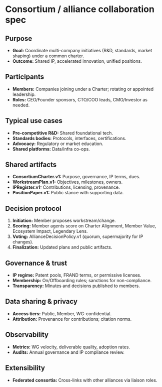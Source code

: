 # Consortium / alliance collaboration spec

## Purpose
- **Goal:** Coordinate multi-company initiatives (R&D, standards, market shaping) under a common charter.
- **Outcome:** Shared IP, accelerated innovation, unified positions.

## Participants
- **Members:** Companies joining under a Charter; rotating or appointed leadership.
- **Roles:** CEO/Founder sponsors, CTO/COO leads, CMO/Investor as needed.

## Typical use cases
- **Pre-competitive R&D:** Shared foundational tech.
- **Standards bodies:** Protocols, interfaces, certifications.
- **Advocacy:** Regulatory or market education.
- **Shared platforms:** Data/infra co-ops.

## Shared artifacts
- **ConsortiumCharter.v1:** Purpose, governance, IP terms, dues.
- **WorkstreamPlan.v1:** Objectives, milestones, owners.
- **IPRegister.v1:** Contributions, licensing, provenance.
- **PositionPaper.v1:** Public stance with supporting data.

## Decision protocol
1. **Initiation:** Member proposes workstream/change.
2. **Scoring:** Member agents score on Charter Alignment, Member Value, Ecosystem Impact, Legendary Lens.
3. **Voting:** AllianceDecisionPolicy.v1 (quorum, supermajority for IP changes).
4. **Finalization:** Updated plans and public artifacts.

## Governance & trust
- **IP regime:** Patent pools, FRAND terms, or permissive licenses.
- **Membership:** On/Offboarding rules; sanctions for non-compliance.
- **Transparency:** Minutes and decisions published to members.

## Data sharing & privacy
- **Access tiers:** Public, Member, WG-confidential.
- **Attribution:** Provenance for contributions; citation norms.

## Observability
- **Metrics:** WG velocity, deliverable quality, adoption rates.
- **Audits:** Annual governance and IP compliance review.

## Extensibility
- **Federated consortia:** Cross-links with other alliances via liaison roles.